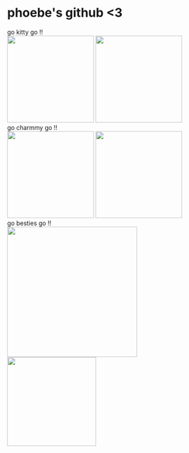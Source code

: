 # phoebe's github <3
go kitty go !!
<br>
<img src="https://github.com/user-attachments/assets/2f599469-b6ae-4fd9-9110-24694d1a21e1" width="200" height="auto">
<img src="https://github.com/user-attachments/assets/78aad81b-2cf4-42a0-9b18-6aba82449e28" width="200" height="auto">
<br>
go charmmy go !!
<br>
<img src="https://github.com/user-attachments/assets/29a98962-bccb-4191-ac6b-921108f253b2" width="200" height="auto">
<img src="https://github.com/user-attachments/assets/82d507cd-1760-4e71-9aa6-ef177a9c0036" width="200" height="auto">
<br>
go besties go !!
<br>
<img src="https://github.com/user-attachments/assets/eca19d74-89b0-429d-ad30-5fe74856d576" width="300" height="auto">
<img src="https://github.com/user-attachments/assets/34f4082f-58a1-4b6b-aa25-94b821c8376f" width="205" height="auto">
